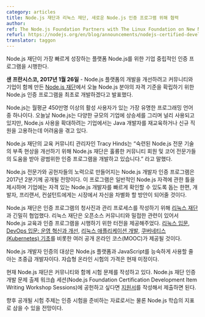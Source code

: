 ```yaml
---
category: articles
title: Node.js 재단과 리눅스 재단, 새로운 Node.js 인증 프로그램 위해 협력
author: 
ref: The Node.js Foundation Partners with The Linux Foundation on New Node.js Certification Program
refurl: https://nodejs.org/en/blog/announcements/nodejs-certified-developer-program
translator: taggon
---
```


<!--
_Node.js Foundation to launch
vendor-neutral certification program for fastest growing platform _
-->
Node.js 재단이 가장 빠르게 성장하는 플랫폼 Node.js를 위한 기업 중립적인 인증 프로그램을 시행한다.

<!--
 **SAN FRANCISCO, Jan. 26, 2017** — [The Node.js Foundation](https://nodejs.org/en/foundation/), a community-led and
industry-backed consortium to advance the development of the Node.js platform,
today announced development of the inaugural Node.js certification program
aimed to establish a baseline competency in Node.js.
-->
**샌 프란시스코, 2017년 1월 26일** - Node.js 플랫폼의 개발을 개선하려고 커뮤니티와 기업이 함께 만든
[Node.js 재단](https://nodejs.org/en/foundation/)에서 오늘 Node.js 분야의 자격 기준을 확립하기 위한 Node.js 인증 프로그램을 최초로 개발하겠다고 발표했다.

<!--
Node.js is one of the most popular programming languages with more than 4.5 million
active users per month. While Node.js is increasingly pervasive with
enterprises of all sizes today, organizations that are eager to expand their
use of Node.js often struggle when retraining Java developers and recruiting
new talent.
-->
Node.js는 월평균 450만명 이상의 활성 사용자가 있는 가장 유명한 프로그래밍 언어 중 하나이다.
오늘날 Node.js는 다양한 규모의 기업에 상승세를 그리며 널리 사용되고 있지만,
Node.js 사용을 확대하려는 기업에서는 Java 개발자를 재교육하거나 신규 직원을 고용하는데 어려움을 겪고 있다.

<!--
“The Node.js Foundation, with help from incredible community members and core
experts, is creating a comprehensive certification program that broadens the
funnel of skilled Node.js expertise available. Whether working in enterprise
environments or as individual consultants, those who become Node.js Certified
Developers will be well-positioned to hit the ground running as a Node.js
developer, possessing skills that are in high demand,” said Tracy Hinds,
education community manager for the Node.js Foundation.
-->
Node.js 재단의 교육 커뮤니티 관리자인 Tracy Hinds는
“숙련된 Node.js 전문 기술의 부족 현상을 개선하기 위해 Node.js 재단은 훌륭한 커뮤니티 회원 및 코어 전문가들의 도움을 받아 광범위한 인증 프로그램을 개발하고 있습니다.”
라고 말했다.

<!--
The Node.js Certified Developer program, which is being developed with input from
leading Node.js experts and contributors, is expected to be available in Q2 of 2017. The program will provide a framework for general Node.js competency,
helping enterprises quickly identify qualified Node.js engineers, while
providing developers, contractors and consultants with a way to differentiate
themselves in the market.
-->
Node.js 전문가와 공헌자들의 노력으로 만들어지는 Node.js 개발자 인증 프로그램은 2017년 2분기께 공개될 전망이다.
이 프로그램은 일반적인 Node.js 자격에 관한 틀을 제시하며 기업에는 자격 있는 Node.js 개발자를 빠르게 확인할 수 있도록 돕는 한편,
개발자, 프리랜서, 컨설턴트에게는 시장에서 자신을 차별화 할 방안이 되어줄 것이다.

<!--
Node.js Foundation is worked closely with [The Linux Foundation](https://training.linuxfoundation.org/certification/why-certify-with-us) to create the blueprint
and process for administering the program. The Linux Foundation offers a
neutral home for running training and certification programs, thanks to its
close involvement with the open source community. It offers several open online
courses (MOOCs), including an [Intro to Linux](https://www.edx.org/course/introduction-linux-linuxfoundationx-lfs101x-0), [Intro to DevOps:
Transforming and Improving Operations](https://www.edx.org/course/introduction-devops-transforming-linuxfoundationx-lfs161x); [Developing
Applications for Linux](https://training.linuxfoundation.org/linux-courses/development-training/developing-applications-for-linux); [Kubernetes
Fundamentals](https://training.linuxfoundation.org/linux-courses/system-administration-training/kubernetes-fundamentals); among many others.
-->
Node.js 재단은 인증 프로그램의 청사진과 관리 프로세스를 작성하기 위해 [리눅스 재단](https://training.linuxfoundation.org/certification/why-certify-with-us)과 긴밀히 협업했다.
리눅스 재단은 오픈소스 커뮤니티와 밀접한 관련이 있어서 Node.js 교육과 인증 프로그램을 시행하기 위한 터전을 제공해주었다.
[리눅스 입문](https://www.edx.org/course/introduction-linux-linuxfoundationx-lfs101x-0), [DevOps 입문: 운영 혁신과 개선](https://www.edx.org/course/introduction-devops-transforming-linuxfoundationx-lfs161x), [리눅스 애플리케이션 개발](https://training.linuxfoundation.org/linux-courses/development-training/developing-applications-for-linux), [쿠버네티스(Kubernetes) 기초](https://training.linuxfoundation.org/linux-courses/system-administration-training/kubernetes-fundamentals)를 비롯한 여러 공개 온라인 코스(MOOC)가 제공될 것이다.

<!--
Ideal Node.js Certified Developer candidates are early intermediate-level developers
who can already work proficiently in JavaScript with the Node.js platform.
Pricing for the self-paced, online exam is still
to be determined.
-->
Node.js 개발자 인증의 대상은 Node.js 플랫폼과 JavaScript를 능숙하게 사용할 줄 아는 초중급 개발자이다.
자습형 온라인 시험의 가격은 현재 미정이다.

<!--
Currently the Node.js Foundation is working with the community to determine specific questions that will be asked on the exam. To
contribute to the Node.js Foundation Certification Development Item Writing
Workshop Sessions, fill out this [application](https://docs.google.com/a/linuxfoundation.org/forms/d/10X9RJ4oLu2IU7cXppnXmwDMdJTetq3i9focw-R7GB8s/viewform?edit_requested=true).
-->
현재 Node.js 재단은 커뮤니티와 함께 시험 문제를 작성하고 있다.
Node.js 재단 인증 개발 문제 출제 워크숍 세션(Node.js Foundation Certification Development Item Writing Workshop Sessions)에 공헌하고 싶다면 [지원서](https://docs.google.com/a/linuxfoundation.org/forms/d/10X9RJ4oLu2IU7cXppnXmwDMdJTetq3i9focw-R7GB8s/viewform?edit_requested=true)를 작성해서 제출하면 된다.

<!--
Exam topics will be published publically as will resources to help prepare for the
certification, allowing others to leverage the source materials for their own
Node.js learning.
-->
향후 공개될 시험 주제는 인증 시험을 준비하는 자료로서는 물론 Node.js 학습의 지표로 삼을 수 있을 전망이다.

